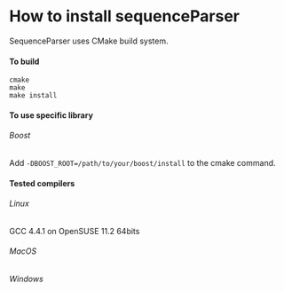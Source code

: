 # How to install sequenceParser

SequenceParser uses CMake build system.

#### To build
```
cmake
make
make install
```

#### To use specific library
###### Boost
Add ```-DBOOST_ROOT=/path/to/your/boost/install``` to the cmake command.

#### Tested compilers
###### Linux
GCC 4.4.1 on OpenSUSE 11.2 64bits
###### MacOS
###### Windows
